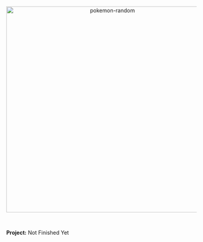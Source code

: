 <div align="center">
  <br />
  <p>
    <a href="https://github.com/YaBoyWonder/pokemon-random/tree/master/api"><img src="https://i.imgur.com/NCN3DVi.png" width="546" alt="pokemon-random" /></a>
  </p>
  <br />
 

</div>


**Project:** Not Finished Yet